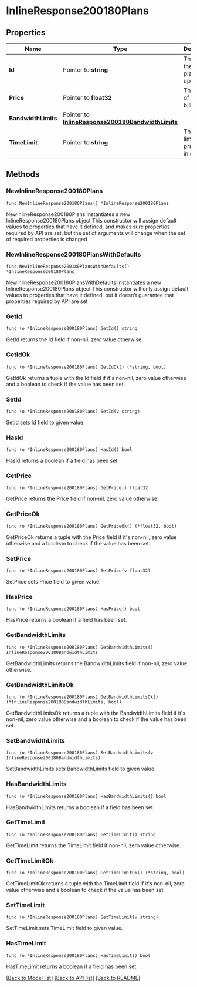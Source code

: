 # InlineResponse200180Plans

## Properties

Name | Type | Description | Notes
------------ | ------------- | ------------- | -------------
**Id** | Pointer to **string** | The id of the pricing plan to update. | [optional] 
**Price** | Pointer to **float32** | The price of the billing plan. | [optional] 
**BandwidthLimits** | Pointer to [**InlineResponse200180BandwidthLimits**](InlineResponse200180BandwidthLimits.md) |  | [optional] 
**TimeLimit** | Pointer to **string** | The time limit of the pricing plan in minutes. | [optional] 

## Methods

### NewInlineResponse200180Plans

`func NewInlineResponse200180Plans() *InlineResponse200180Plans`

NewInlineResponse200180Plans instantiates a new InlineResponse200180Plans object
This constructor will assign default values to properties that have it defined,
and makes sure properties required by API are set, but the set of arguments
will change when the set of required properties is changed

### NewInlineResponse200180PlansWithDefaults

`func NewInlineResponse200180PlansWithDefaults() *InlineResponse200180Plans`

NewInlineResponse200180PlansWithDefaults instantiates a new InlineResponse200180Plans object
This constructor will only assign default values to properties that have it defined,
but it doesn't guarantee that properties required by API are set

### GetId

`func (o *InlineResponse200180Plans) GetId() string`

GetId returns the Id field if non-nil, zero value otherwise.

### GetIdOk

`func (o *InlineResponse200180Plans) GetIdOk() (*string, bool)`

GetIdOk returns a tuple with the Id field if it's non-nil, zero value otherwise
and a boolean to check if the value has been set.

### SetId

`func (o *InlineResponse200180Plans) SetId(v string)`

SetId sets Id field to given value.

### HasId

`func (o *InlineResponse200180Plans) HasId() bool`

HasId returns a boolean if a field has been set.

### GetPrice

`func (o *InlineResponse200180Plans) GetPrice() float32`

GetPrice returns the Price field if non-nil, zero value otherwise.

### GetPriceOk

`func (o *InlineResponse200180Plans) GetPriceOk() (*float32, bool)`

GetPriceOk returns a tuple with the Price field if it's non-nil, zero value otherwise
and a boolean to check if the value has been set.

### SetPrice

`func (o *InlineResponse200180Plans) SetPrice(v float32)`

SetPrice sets Price field to given value.

### HasPrice

`func (o *InlineResponse200180Plans) HasPrice() bool`

HasPrice returns a boolean if a field has been set.

### GetBandwidthLimits

`func (o *InlineResponse200180Plans) GetBandwidthLimits() InlineResponse200180BandwidthLimits`

GetBandwidthLimits returns the BandwidthLimits field if non-nil, zero value otherwise.

### GetBandwidthLimitsOk

`func (o *InlineResponse200180Plans) GetBandwidthLimitsOk() (*InlineResponse200180BandwidthLimits, bool)`

GetBandwidthLimitsOk returns a tuple with the BandwidthLimits field if it's non-nil, zero value otherwise
and a boolean to check if the value has been set.

### SetBandwidthLimits

`func (o *InlineResponse200180Plans) SetBandwidthLimits(v InlineResponse200180BandwidthLimits)`

SetBandwidthLimits sets BandwidthLimits field to given value.

### HasBandwidthLimits

`func (o *InlineResponse200180Plans) HasBandwidthLimits() bool`

HasBandwidthLimits returns a boolean if a field has been set.

### GetTimeLimit

`func (o *InlineResponse200180Plans) GetTimeLimit() string`

GetTimeLimit returns the TimeLimit field if non-nil, zero value otherwise.

### GetTimeLimitOk

`func (o *InlineResponse200180Plans) GetTimeLimitOk() (*string, bool)`

GetTimeLimitOk returns a tuple with the TimeLimit field if it's non-nil, zero value otherwise
and a boolean to check if the value has been set.

### SetTimeLimit

`func (o *InlineResponse200180Plans) SetTimeLimit(v string)`

SetTimeLimit sets TimeLimit field to given value.

### HasTimeLimit

`func (o *InlineResponse200180Plans) HasTimeLimit() bool`

HasTimeLimit returns a boolean if a field has been set.


[[Back to Model list]](../README.md#documentation-for-models) [[Back to API list]](../README.md#documentation-for-api-endpoints) [[Back to README]](../README.md)


